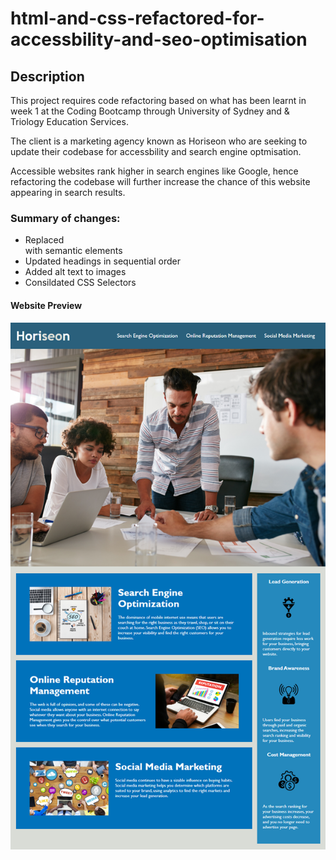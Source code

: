 # html-and-css-refactored-for-accessbility-and-seo-optimisation

## Description

This project requires code refactoring based on what has been learnt in week 1 at the Coding Bootcamp through University of Sydney and & Triology Education Services.

The client is a marketing agency known as Horiseon who are seeking to update their codebase for accessbility and search engine optmisation.

Accessible websites rank higher in search engines like Google, hence refactoring the codebase will further increase the chance of this website appearing in search results.

### Summary of changes:

- Replaced <div> with semantic elements
- Updated headings in sequential order
- Added alt text to images
- Consildated CSS Selectors 

#### Website Preview

![The Horiseon webpage includes a navigation bar, a header image, and cards with text and images at the bottom of the page.](./Assets/images/horiseon.png)





